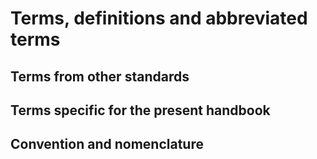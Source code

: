 # Terms, definitions and abbreviated terms

## Terms from other standards


## Terms specific for the present handbook


## Convention and nomenclature


